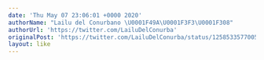 ```yaml
---
date: 'Thu May 07 23:06:01 +0000 2020'
authorName: "Lailu del Conurbano \U0001F49A\U0001F3F3️‍\U0001F308"
authorUrl: 'https://twitter.com/LailuDelConurba'
originalPost: 'https://twitter.com/LailuDelConurba/status/1258533577005740034'
layout: like
---
```

